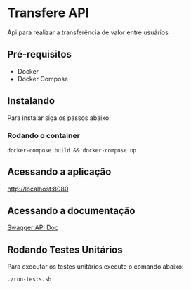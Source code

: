 # Transfere API
Api para realizar a transferência de valor entre usuários

## Pré-requisitos
* Docker
* Docker Compose

## Instalando
Para instalar siga os passos abaixo:

### Rodando o container
```
docker-compose build && docker-compose up
```

## Acessando a aplicação
[http://localhost:8080](http://localhost:8080)

## Acessando a documentação
[Swagger API Doc](http://localhost:8080/docs/)

## Rodando Testes Unitários
Para executar os testes unitários execute o comando abaixo:

```
./run-tests.sh
```
